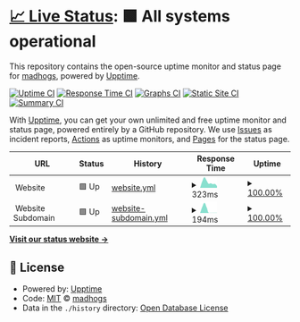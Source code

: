 # [📈 Live Status](https://madhogs.github.io/upptime): <!--live status--> **🟩 All systems operational**

This repository contains the open-source uptime monitor and status page for [madhogs](https://madhogs.github.io/upptime), powered by [Upptime](https://github.com/upptime/upptime).

[![Uptime CI](https://github.com/madhogs/upptime/workflows/Uptime%20CI/badge.svg)](https://github.com/madhogs/upptime/actions?query=workflow%3A%22Uptime+CI%22)
[![Response Time CI](https://github.com/madhogs/upptime/workflows/Response%20Time%20CI/badge.svg)](https://github.com/madhogs/upptime/actions?query=workflow%3A%22Response+Time+CI%22)
[![Graphs CI](https://github.com/madhogs/upptime/workflows/Graphs%20CI/badge.svg)](https://github.com/madhogs/upptime/actions?query=workflow%3A%22Graphs+CI%22)
[![Static Site CI](https://github.com/madhogs/upptime/workflows/Static%20Site%20CI/badge.svg)](https://github.com/madhogs/upptime/actions?query=workflow%3A%22Static+Site+CI%22)
[![Summary CI](https://github.com/madhogs/upptime/workflows/Summary%20CI/badge.svg)](https://github.com/madhogs/upptime/actions?query=workflow%3A%22Summary+CI%22)

With [Upptime](https://upptime.js.org), you can get your own unlimited and free uptime monitor and status page, powered entirely by a GitHub repository. We use [Issues](https://github.com/madhogs/upptime/issues) as incident reports, [Actions](https://github.com/madhogs/upptime/actions) as uptime monitors, and [Pages](https://madhogs.github.io/upptime) for the status page.

<!--start: status pages-->
<!-- This summary is generated by Upptime (https://github.com/upptime/upptime) -->
<!-- Do not edit this manually, your changes will be overwritten -->
<!-- prettier-ignore -->
| URL | Status | History | Response Time | Uptime |
| --- | ------ | ------- | ------------- | ------ |
| <img alt="" src="https://icons.duckduckgo.com/ip3/.ico" height="13"> Website | 🟩 Up | [website.yml](https://github.com/madhogs/upptime/commits/HEAD/history/website.yml) | <details><summary><img alt="Response time graph" src="./graphs/website/response-time-week.png" height="20"> 323ms</summary><br><a href="https://status.madhogs.pro/history/website"><img alt="Response time 489" src="https://img.shields.io/endpoint?url=https%3A%2F%2Fraw.githubusercontent.com%2Fmadhogs%2Fupptime%2FHEAD%2Fapi%2Fwebsite%2Fresponse-time.json"></a><br><a href="https://status.madhogs.pro/history/website"><img alt="24-hour response time 104" src="https://img.shields.io/endpoint?url=https%3A%2F%2Fraw.githubusercontent.com%2Fmadhogs%2Fupptime%2FHEAD%2Fapi%2Fwebsite%2Fresponse-time-day.json"></a><br><a href="https://status.madhogs.pro/history/website"><img alt="7-day response time 323" src="https://img.shields.io/endpoint?url=https%3A%2F%2Fraw.githubusercontent.com%2Fmadhogs%2Fupptime%2FHEAD%2Fapi%2Fwebsite%2Fresponse-time-week.json"></a><br><a href="https://status.madhogs.pro/history/website"><img alt="30-day response time 526" src="https://img.shields.io/endpoint?url=https%3A%2F%2Fraw.githubusercontent.com%2Fmadhogs%2Fupptime%2FHEAD%2Fapi%2Fwebsite%2Fresponse-time-month.json"></a><br><a href="https://status.madhogs.pro/history/website"><img alt="1-year response time 489" src="https://img.shields.io/endpoint?url=https%3A%2F%2Fraw.githubusercontent.com%2Fmadhogs%2Fupptime%2FHEAD%2Fapi%2Fwebsite%2Fresponse-time-year.json"></a></details> | <details><summary><a href="https://status.madhogs.pro/history/website">100.00%</a></summary><a href="https://status.madhogs.pro/history/website"><img alt="All-time uptime 100.00%" src="https://img.shields.io/endpoint?url=https%3A%2F%2Fraw.githubusercontent.com%2Fmadhogs%2Fupptime%2FHEAD%2Fapi%2Fwebsite%2Fuptime.json"></a><br><a href="https://status.madhogs.pro/history/website"><img alt="24-hour uptime 100.00%" src="https://img.shields.io/endpoint?url=https%3A%2F%2Fraw.githubusercontent.com%2Fmadhogs%2Fupptime%2FHEAD%2Fapi%2Fwebsite%2Fuptime-day.json"></a><br><a href="https://status.madhogs.pro/history/website"><img alt="7-day uptime 100.00%" src="https://img.shields.io/endpoint?url=https%3A%2F%2Fraw.githubusercontent.com%2Fmadhogs%2Fupptime%2FHEAD%2Fapi%2Fwebsite%2Fuptime-week.json"></a><br><a href="https://status.madhogs.pro/history/website"><img alt="30-day uptime 100.00%" src="https://img.shields.io/endpoint?url=https%3A%2F%2Fraw.githubusercontent.com%2Fmadhogs%2Fupptime%2FHEAD%2Fapi%2Fwebsite%2Fuptime-month.json"></a><br><a href="https://status.madhogs.pro/history/website"><img alt="1-year uptime 100.00%" src="https://img.shields.io/endpoint?url=https%3A%2F%2Fraw.githubusercontent.com%2Fmadhogs%2Fupptime%2FHEAD%2Fapi%2Fwebsite%2Fuptime-year.json"></a></details>
| <img alt="" src="https://icons.duckduckgo.com/ip3/www..ico" height="13"> Website Subdomain | 🟩 Up | [website-subdomain.yml](https://github.com/madhogs/upptime/commits/HEAD/history/website-subdomain.yml) | <details><summary><img alt="Response time graph" src="./graphs/website-subdomain/response-time-week.png" height="20"> 194ms</summary><br><a href="https://status.madhogs.pro/history/website-subdomain"><img alt="Response time 541" src="https://img.shields.io/endpoint?url=https%3A%2F%2Fraw.githubusercontent.com%2Fmadhogs%2Fupptime%2FHEAD%2Fapi%2Fwebsite-subdomain%2Fresponse-time.json"></a><br><a href="https://status.madhogs.pro/history/website-subdomain"><img alt="24-hour response time 4" src="https://img.shields.io/endpoint?url=https%3A%2F%2Fraw.githubusercontent.com%2Fmadhogs%2Fupptime%2FHEAD%2Fapi%2Fwebsite-subdomain%2Fresponse-time-day.json"></a><br><a href="https://status.madhogs.pro/history/website-subdomain"><img alt="7-day response time 194" src="https://img.shields.io/endpoint?url=https%3A%2F%2Fraw.githubusercontent.com%2Fmadhogs%2Fupptime%2FHEAD%2Fapi%2Fwebsite-subdomain%2Fresponse-time-week.json"></a><br><a href="https://status.madhogs.pro/history/website-subdomain"><img alt="30-day response time 512" src="https://img.shields.io/endpoint?url=https%3A%2F%2Fraw.githubusercontent.com%2Fmadhogs%2Fupptime%2FHEAD%2Fapi%2Fwebsite-subdomain%2Fresponse-time-month.json"></a><br><a href="https://status.madhogs.pro/history/website-subdomain"><img alt="1-year response time 541" src="https://img.shields.io/endpoint?url=https%3A%2F%2Fraw.githubusercontent.com%2Fmadhogs%2Fupptime%2FHEAD%2Fapi%2Fwebsite-subdomain%2Fresponse-time-year.json"></a></details> | <details><summary><a href="https://status.madhogs.pro/history/website-subdomain">100.00%</a></summary><a href="https://status.madhogs.pro/history/website-subdomain"><img alt="All-time uptime 100.00%" src="https://img.shields.io/endpoint?url=https%3A%2F%2Fraw.githubusercontent.com%2Fmadhogs%2Fupptime%2FHEAD%2Fapi%2Fwebsite-subdomain%2Fuptime.json"></a><br><a href="https://status.madhogs.pro/history/website-subdomain"><img alt="24-hour uptime 100.00%" src="https://img.shields.io/endpoint?url=https%3A%2F%2Fraw.githubusercontent.com%2Fmadhogs%2Fupptime%2FHEAD%2Fapi%2Fwebsite-subdomain%2Fuptime-day.json"></a><br><a href="https://status.madhogs.pro/history/website-subdomain"><img alt="7-day uptime 100.00%" src="https://img.shields.io/endpoint?url=https%3A%2F%2Fraw.githubusercontent.com%2Fmadhogs%2Fupptime%2FHEAD%2Fapi%2Fwebsite-subdomain%2Fuptime-week.json"></a><br><a href="https://status.madhogs.pro/history/website-subdomain"><img alt="30-day uptime 100.00%" src="https://img.shields.io/endpoint?url=https%3A%2F%2Fraw.githubusercontent.com%2Fmadhogs%2Fupptime%2FHEAD%2Fapi%2Fwebsite-subdomain%2Fuptime-month.json"></a><br><a href="https://status.madhogs.pro/history/website-subdomain"><img alt="1-year uptime 100.00%" src="https://img.shields.io/endpoint?url=https%3A%2F%2Fraw.githubusercontent.com%2Fmadhogs%2Fupptime%2FHEAD%2Fapi%2Fwebsite-subdomain%2Fuptime-year.json"></a></details>

<!--end: status pages-->

[**Visit our status website →**](https://madhogs.github.io/upptime)

## 📄 License

- Powered by: [Upptime](https://github.com/upptime/upptime)
- Code: [MIT](./LICENSE) © [madhogs](https://madhogs.github.io/upptime)
- Data in the `./history` directory: [Open Database License](https://opendatacommons.org/licenses/odbl/1-0/)

